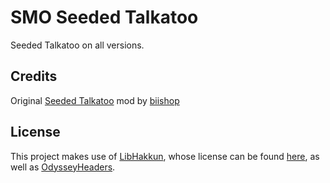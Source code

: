 # SMO Seeded Talkatoo

Seeded Talkatoo on all versions.

## Credits
Original [Seeded Talkatoo](https://github.com/biiishop/versionone) mod by [biishop](https://github.com/biiishop)

## License

This project makes use of [LibHakkun](https://github.com/fruityloops1/LibHakkun), whose license can be found [here](sys/LICENSE), as well as [OdysseyHeaders](https://github.com/MonsterDruide1/OdysseyHeaders).

